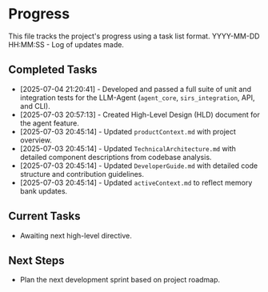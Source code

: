 # Progress

This file tracks the project's progress using a task list format.
YYYY-MM-DD HH:MM:SS - Log of updates made.

## Completed Tasks
- [2025-07-04 21:20:41] - Developed and passed a full suite of unit and integration tests for the LLM-Agent (`agent_core`, `sirs_integration`, API, and CLI).
- [2025-07-03 20:57:13] - Created High-Level Design (HLD) document for the agent feature.
- [2025-07-03 20:45:14] - Updated `productContext.md` with project overview.
- [2025-07-03 20:45:14] - Updated `TechnicalArchitecture.md` with detailed component descriptions from codebase analysis.
- [2025-07-03 20:45:14] - Updated `DeveloperGuide.md` with detailed code structure and contribution guidelines.
- [2025-07-03 20:45:14] - Updated `activeContext.md` to reflect memory bank updates.

## Current Tasks
- Awaiting next high-level directive.

## Next Steps
- Plan the next development sprint based on project roadmap.